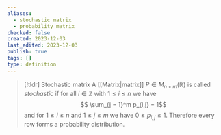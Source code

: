 ```yaml
---
aliases:
  - stochastic matrix
  - probability matrix
checked: false
created: 2023-12-03
last_edited: 2023-12-03
publish: true
tags: []
type: definition
---
```

>[!tldr] Stochastic matrix
>A [[Matrix|matrix]] $P \in M_{n \times m}(\mathbb{R})$ is called *stochastic* if for all $i \in \mathbb{Z}$ with $1 \leq i \leq n$ we have
>$$ \sum_{j = 1}^m p_{i,j} = 1$$
>and for $1 \leq i \leq n$ and $1 \leq j \leq m$ we have $0 \leq p_{i,j} \leq 1$. Therefore every row forms a probability distribution.



